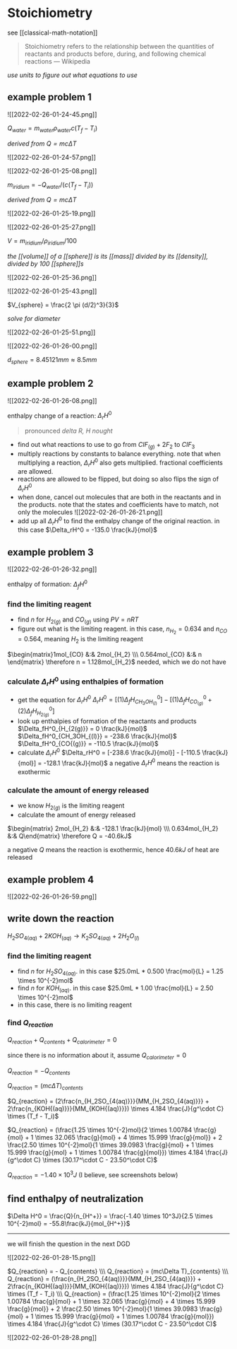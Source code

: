 # Stoichiometry

see [[classical-math-notation]]

> Stoichiometry refers to the relationship between the quantities of reactants and products before, during, and following chemical reactions &mdash; Wikipedia

_use units to figure out what equations to use_

## example problem 1

![[2022-02-26-01-24-45.png]]

$Q_{water} = m_{water} \rho_{water} c (T_f - T_i)$

_derived from $Q = mc \Delta T$_

![[2022-02-26-01-24-57.png]]

![[2022-02-26-01-25-08.png]]

$m_{iridium} = -Q_{water} / (c (T_f - T_i))$

_derived from $Q = mc \Delta T$_

![[2022-02-26-01-25-19.png]]

![[2022-02-26-01-25-27.png]]

$V = m_{iridium} / \rho_{iridium} / 100$

_the [[volume]] of a [[sphere]] is its [[mass]] divided by its [[density]], divided by 100 [[sphere]]s_

![[2022-02-26-01-25-36.png]]

![[2022-02-26-01-25-43.png]]

$V_{sphere} = \frac{2 \pi (d/2)^3}{3}$

_solve for diameter_

![[2022-02-26-01-25-51.png]]

![[2022-02-26-01-26-00.png]]

$d_{sphere} = 8.45121mm \approx 8.5mm$

## example problem 2

![[2022-02-26-01-26-08.png]]

enthalpy change of a reaction: $\Delta_rH^0$

> pronounced _delta R, H nought_

- find out what reactions to use to go from $CIF_{(g)} + 2F_2$ to $CIF_3$
- multiply reactions by constants to balance everything. note that when multiplying a reaction, $\Delta_rH^0$ also gets multiplied. fractional coefficients are allowed.
- reactions are allowed to be flipped, but doing so also flips the sign of $\Delta_rH^0$
- when done, cancel out molecules that are both in the reactants and in the products. note that the states and coefficients have to match, not only the molecules
  ![[2022-02-26-01-26-21.png]]
- add up all $\Delta_rH^0$ to find the enthalpy change of the original reaction. in this case $\Delta_rH^0 = -135.0 \frac{kJ}{mol}$

## example problem 3

![[2022-02-26-01-26-32.png]]

enthalpy of formation: $\Delta_fH^0$

### find the limiting reagent

- find $n$ for $H_{2(g)}$ and $CO_{(g)}$ using $PV = nRT$
- figure out what is the limiting reagent. in this case, $n_{H_2} = 0.634$ and $n_{CO} = 0.564$, meaning $H_2$ is the limiting reagent

$\begin{matrix}1mol_{CO} &:& 2mol_{H_2} \\\  0.564mol_{CO} &:& n \end{matrix} \therefore n = 1.128mol_{H_2}$ needed, which we do not have

### calculate $\Delta_rH^0$ using enthalpies of formation

- get the equation for $\Delta_rH^0$
  $\Delta_rH^0 = [(1)\Delta_fH^0_{CH_3OH_{(l)}}] - [(1)\Delta_fH^0_{CO_{(g)}} + (2)\Delta_fH^0_{H_{2(g)}}]$
- look up enthalpies of formation of the reactants and products
  $\Delta_fH^0_{H_{2(g)}} = 0 \frac{kJ}{mol}$
  $\Delta_fH^0_{CH_3OH_{(l)}} = -238.6 \frac{kJ}{mol}$
  $\Delta_fH^0_{CO{(g)}} = -110.5 \frac{kJ}{mol}$
- calculate $\Delta_r H^0$
  $\Delta_rH^0 = [-238.6 \frac{kJ}{mol}] - [-110.5 \frac{kJ}{mol}] = -128.1 \frac{kJ}{mol}$
  a negative $\Delta_r H^0$ means the reaction is exothermic

### calculate the amount of energy released

- we know $H_{2(g)}$ is the limiting reagent
- calculate the amount of energy released

$\begin{matrix} 2mol_{H_2} &:& -128.1 \frac{kJ}{mol} \\\  0.634mol_{H_2} &:& Q\end{matrix} \therefore Q = -40.6kJ$

a negative $Q$ means the reaction is exothermic, hence $40.6kJ$ of heat are released

## example problem 4

![[2022-02-26-01-26-59.png]]

## write down the reaction

$H_2SO_{4(aq)} + 2KOH_{(aq)} \to K_2SO_{4(aq)} + 2H_2O_{(l)}$

### find the limiting reagent

- find $n$ for $H_2SO_{4(aq)}$. in this case $25.0mL * 0.500 \frac{mol}{L} = 1.25 \times 10^{-2}mol$
- find $n$ for $KOH_{(aq)}$. in this case $25.0mL * 1.00 \frac{mol}{L} = 2.50 \times 10^{-2}mol$
- in this case, there is no limiting reagent

### find $Q_{reaction}$

$Q_{reaction} + Q_{contents} + Q_{calorimeter} = 0$

since there is no information about it, assume $Q_{calorimeter} = 0$

$Q_{reaction} = - Q_{contents}$

$Q_{reaction} = (mc\Delta T)_{contents}$

$Q_{reaction} = (2\frac{n_{H_2SO_{4(aq)}}}{MM_{H_2SO_{4(aq)}}} + 2\frac{n_{KOH{(aq)}}}{MM_{KOH{(aq)}}}) \times 4.184 \frac{J}{g^\cdot C} \times (T_f - T_i)$

$Q_{reaction} = (\frac{1.25 \times 10^{-2}mol}{2 \times 1.00784 \frac{g}{mol} + 1 \times 32.065 \frac{g}{mol} + 4 \times 15.999 \frac{g}{mol}} + 2 \frac{2.50 \times 10^{-2}mol}{1 \times 39.0983 \frac{g}{mol} + 1 \times 15.999 \frac{g}{mol} + 1 \times 1.00784 \frac{g}{mol}}) \times 4.184 \frac{J}{g^\cdot C} \times (30.17^\cdot C - 23.50^\cdot C)$

$Q_{reaction} = -1.40 \times 10^3J$ (I believe, see screenshots below)

## find enthalpy of neutralization

$\Delta H^0 = \frac{Q}{n_{H^+}} = \frac{-1.40 \times 10^3J}{2.5 \times 10^{-2}mol} = -55.8\frac{kJ}{mol_{H^+}}$

---

we will finish the question in the next DGD

![[2022-02-26-01-28-15.png]]

$Q_{reaction} = - Q_{contents} \\\  Q_{reaction} = (mc\Delta T)_{contents} \\\  Q_{reaction} = (\frac{n_{H_2SO_{4(aq)}}}{MM_{H_2SO_{4(aq)}}} + 2\frac{n_{KOH{(aq)}}}{MM_{KOH{(aq)}}}) \times 4.184 \frac{J}{g^\cdot C} \times (T_f - T_i) \\\  Q_{reaction} = (\frac{1.25 \times 10^{-2}mol}{2 \times 1.00784 \frac{g}{mol} + 1 \times 32.065 \frac{g}{mol} + 4 \times 15.999 \frac{g}{mol}} + 2 \frac{2.50 \times 10^{-2}mol}{1 \times 39.0983 \frac{g}{mol} + 1 \times 15.999 \frac{g}{mol} + 1 \times 1.00784 \frac{g}{mol}}) \times 4.184 \frac{J}{g^\cdot C} \times (30.17^\cdot C - 23.50^\cdot C)$

![[2022-02-26-01-28-28.png]]
